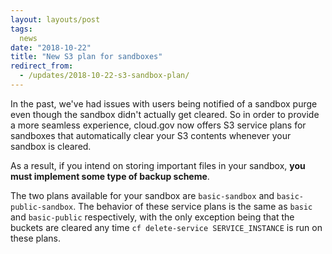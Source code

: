 ```yaml
--- 
layout: layouts/post
tags:
  news
date: "2018-10-22" 
title: "New S3 plan for sandboxes" 
redirect_from:
  - /updates/2018-10-22-s3-sandbox-plan/
---
```


In the past, we've had issues with users being notified of a sandbox purge even though the sandbox didn't actually get cleared. So in order to provide a more seamless experience, cloud.gov now offers S3 service plans for sandboxes that automatically clear your S3 contents whenever your sandbox is cleared. 

As a result, if you intend on storing important files in your sandbox, **you must implement some type of backup scheme**.  

The two plans available for your sandbox are `basic-sandbox` and `basic-public-sandbox`. The behavior of these service plans is the same as `basic` and `basic-public` respectively, with the only exception being that the buckets are cleared any time `cf delete-service SERVICE_INSTANCE` is run on these plans.  
